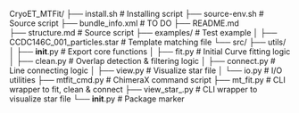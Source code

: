CryoET_MTFit/
├── install.sh			# Installing script
├── source-env.sh		# Source script
├── bundle_info.xml			# TO DO
├── README.md			
├── structure.md		# Source script
├── examples/			# Test example
│   ├── CCDC146C_001_particles.star     # Template matching file
└── src/
	├──	utils/
    │   ├── __init__.py     # Export core functions
    │   ├── fit.py          # Initial Curve fitting logic
    │   ├── clean.py        # Overlap detection & filtering logic
    │   ├── connect.py      # Line connecting logic
    │   ├── view.py      	# Visualize star file
    │   └── io.py           # I/O utilities
    ├── mtfit_cmd.py       # ChimeraX command script
    ├── mt_fit.py       # CLI wrapper to fit, clean & connect
    ├── view_star_.py   # CLI wrapper to visualize star file
    └── __init__.py     # Package marker
